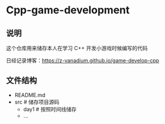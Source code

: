 # Cpp-game-development

## 说明

这个仓库用来储存本人在学习 C++ 开发小游戏时候编写的代码

日经记录博客：https://z-vanadium.github.io/game-develop-cpp

## 文件结构

- README.md
- src   # 储存项目源码
  - day1    # 按照时间线储存
  - ...
